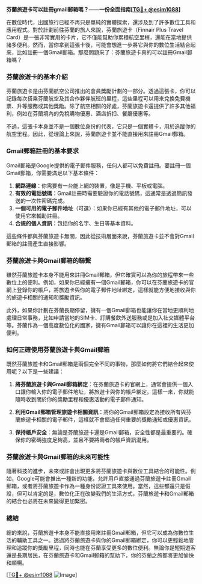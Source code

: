 **芬蘭旅遊卡可以註冊gmail郵箱嗎？——一份全面指南[[TG💪+ @esim1088](https://t.me/s/esim1088)]**

在數位時代，出國旅行已經不再只是單純的實體探索，還涉及到了許多數位工具和應用程式。對於計劃前往芬蘭的旅人來說，芬蘭旅遊卡（Finnair Plus Travel Card）是一張非常實用的卡片，它不僅能幫助你累積航空里程，還能在當地提供諸多便利。然而，當你拿到這張卡後，可能會想進一步將它與你的數位生活結合起來，比如註冊一個Gmail郵箱。那麼問題來了：芬蘭旅遊卡真的可以註冊Gmail郵箱嗎？

### 芬蘭旅遊卡的基本介紹

芬蘭旅遊卡是由芬蘭航空公司推出的會員獎勵計劃的一部分。透過這張卡，你可以記錄每次搭乘芬蘭航空及其合作夥伴航班的里程，這些里程可以用來兌換免費機票、升等服務或其他獎勵。除了航空相關的好處，芬蘭旅遊卡還提供了許多其他福利，例如在芬蘭境內的免稅購物優惠、酒店折扣、餐廳優惠等。

不過，這張卡本身並不是一個數位身份的代表，它只是一個實體卡，用於追蹤你的航空里程。因此，從理論上來說，芬蘭旅遊卡並不能直接用來註冊Gmail郵箱。

### Gmail郵箱註冊的基本要求

Gmail郵箱是Google提供的電子郵件服務，任何人都可以免費註冊。要註冊一個Gmail郵箱，你需要滿足以下基本條件：

1. **網路連線**：你需要有一台能上網的裝置，像是手機、平板或電腦。
2. **有效的電話號碼**：Gmail註冊時需要驗證你的電話號碼，這通常是透過簡訊發送的一次性密碼完成。
3. **一個可用的電子郵件地址**（可選）：如果你已經有其他的電子郵件地址，可以使用它來輔助註冊。
4. **合規的個人資訊**：包括你的名字、生日等基本資料。

這些條件都與芬蘭旅遊卡無關，因此從技術層面來說，芬蘭旅遊卡並不會對Gmail郵箱的註冊產生直接影響。

### 芬蘭旅遊卡與Gmail郵箱的聯繫

雖然芬蘭旅遊卡本身不能用來註冊Gmail郵箱，但它確實可以為你的旅程帶來一些數位上的便利。例如，如果你已經擁有一個Gmail郵箱，你可以在芬蘭旅遊卡的官網上登錄你的帳戶，將旅遊卡與你的電子郵件地址綁定，這樣就能方便地接收與你的旅遊卡相關的通知和獎勵資訊。

此外，如果你計劃在芬蘭長期停留，擁有一個Gmail郵箱也能讓你在當地更順利地處理日常事務，比如申請當地的SIM卡、訂購餐飲外送服務或是加入社交媒體平台等。芬蘭作為一個高度數位化的國家，擁有Gmail郵箱可以讓你在這裡的生活更加便利。

### 如何正確使用芬蘭旅遊卡與Gmail郵箱

既然芬蘭旅遊卡和Gmail郵箱是兩個完全不同的事物，那麼如何將它們結合起來使用呢？以下是一些建議：

1. **將芬蘭旅遊卡與Gmail郵箱綁定**：在芬蘭旅遊卡的官網上，通常會提供一個入口讓你輸入你的電子郵件地址，將旅遊卡與你的帳戶綁定。這樣一來，你就能隨時收到關於你的獎勵里程和優惠活動的電子郵件通知。

2. **利用Gmail郵箱管理旅遊卡相關資訊**：將你的Gmail郵箱設定為接收所有與芬蘭旅遊卡相關的電子郵件，這樣就不會錯過任何重要的獎勵通知或優惠資訊。

3. **保持帳戶安全**：無論是芬蘭旅遊卡還是Gmail郵箱，安全性都是最重要的。確保你的密碼強度足夠高，並且不要將兩者的帳戶資訊混用。

### 芬蘭旅遊卡與Gmail郵箱的未來可能性

隨著科技的進步，未來或許會出現更多將芬蘭旅遊卡與數位工具結合的可能性。例如，Google可能會推出一種新的功能，允許用戶直接通過芬蘭旅遊卡註冊Gmail郵箱，或者將芬蘭旅遊卡作為一種身份認證工具來使用。當然，這些都還只是假設，但可以肯定的是，數位化正在改變我們的生活方式，芬蘭旅遊卡和Gmail郵箱的結合也必將在未來變得更加緊密。

### 總結

總的來說，芬蘭旅遊卡本身不能直接用來註冊Gmail郵箱，但它可以成為你數位生活的輔助工具之一。透過將芬蘭旅遊卡與你的Gmail郵箱綁定，你可以更輕鬆地管理和追蹤你的獎勵里程，同時也能在芬蘭享受更多的數位便利。無論你是短期遊客還是長期居民，在芬蘭旅遊卡和Gmail郵箱的幫助下，你的芬蘭之旅都將更加愉快和順暢。

[[TG💪+ @esim1088](https://t.me/s/esim1088) ![Image](https://i.postimg.cc/4NQfJmqS/Snipaste-2025-05-13-00-14-12.png)]
